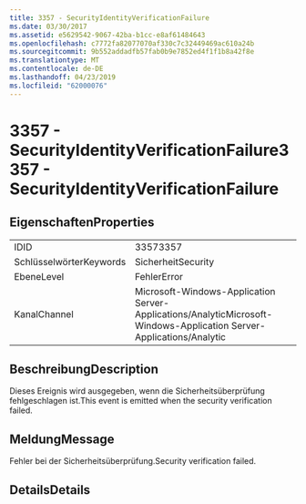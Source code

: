 ```yaml
---
title: 3357 - SecurityIdentityVerificationFailure
ms.date: 03/30/2017
ms.assetid: e5629542-9067-42ba-b1cc-e8af61484643
ms.openlocfilehash: c7772fa82077070af330c7c32449469ac610a24b
ms.sourcegitcommit: 9b552addadfb57fab0b9e7852ed4f1f1b8a42f8e
ms.translationtype: MT
ms.contentlocale: de-DE
ms.lasthandoff: 04/23/2019
ms.locfileid: "62000076"
---
```

# <a name="3357---securityidentityverificationfailure"></a><span data-ttu-id="b2e79-102">3357 - SecurityIdentityVerificationFailure</span><span class="sxs-lookup"><span data-stu-id="b2e79-102">3357 - SecurityIdentityVerificationFailure</span></span>
## <a name="properties"></a><span data-ttu-id="b2e79-103">Eigenschaften</span><span class="sxs-lookup"><span data-stu-id="b2e79-103">Properties</span></span>  
  
|||  
|-|-|  
|<span data-ttu-id="b2e79-104">ID</span><span class="sxs-lookup"><span data-stu-id="b2e79-104">ID</span></span>|<span data-ttu-id="b2e79-105">3357</span><span class="sxs-lookup"><span data-stu-id="b2e79-105">3357</span></span>|  
|<span data-ttu-id="b2e79-106">Schlüsselwörter</span><span class="sxs-lookup"><span data-stu-id="b2e79-106">Keywords</span></span>|<span data-ttu-id="b2e79-107">Sicherheit</span><span class="sxs-lookup"><span data-stu-id="b2e79-107">Security</span></span>|  
|<span data-ttu-id="b2e79-108">Ebene</span><span class="sxs-lookup"><span data-stu-id="b2e79-108">Level</span></span>|<span data-ttu-id="b2e79-109">Fehler</span><span class="sxs-lookup"><span data-stu-id="b2e79-109">Error</span></span>|  
|<span data-ttu-id="b2e79-110">Kanal</span><span class="sxs-lookup"><span data-stu-id="b2e79-110">Channel</span></span>|<span data-ttu-id="b2e79-111">Microsoft-Windows-Application Server-Applications/Analytic</span><span class="sxs-lookup"><span data-stu-id="b2e79-111">Microsoft-Windows-Application Server-Applications/Analytic</span></span>|  
  
## <a name="description"></a><span data-ttu-id="b2e79-112">Beschreibung</span><span class="sxs-lookup"><span data-stu-id="b2e79-112">Description</span></span>  
 <span data-ttu-id="b2e79-113">Dieses Ereignis wird ausgegeben, wenn die Sicherheitsüberprüfung fehlgeschlagen ist.</span><span class="sxs-lookup"><span data-stu-id="b2e79-113">This event is emitted when the security verification failed.</span></span>  
  
## <a name="message"></a><span data-ttu-id="b2e79-114">Meldung</span><span class="sxs-lookup"><span data-stu-id="b2e79-114">Message</span></span>  
 <span data-ttu-id="b2e79-115">Fehler bei der Sicherheitsüberprüfung.</span><span class="sxs-lookup"><span data-stu-id="b2e79-115">Security verification failed.</span></span>  
  
## <a name="details"></a><span data-ttu-id="b2e79-116">Details</span><span class="sxs-lookup"><span data-stu-id="b2e79-116">Details</span></span>
